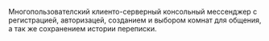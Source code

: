 Многопользователский клиенто-серверный консольный мессенджер с регистрацией, авторизацей, созданием и выбором комнат для общения, а так же сохранением истории переписки.